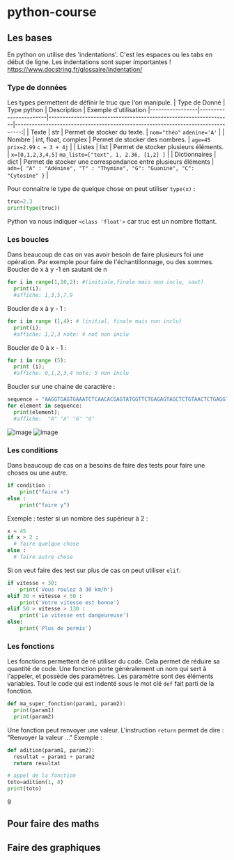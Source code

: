 # python-course

## Les bases
En python on utilise des 'indentations'. C'est les espaces ou les tabs en début de ligne. Les indentations sont super importantes ! 
https://www.docstring.fr/glossaire/indentation/ 



### Type de données 
Les types permettent de définir le truc que l'on manipule. 
| Type de Donné   |      Type python      |  Description | Exemple d'utilisation
|-----------------|-----------------------|-----------------------------------------------------------------|--------------------------------------------------------------------------------:|
| Texte           | str                   |  Permet de stocker du texte.                                    | `nom="théo"` `adenine='A'`                                                      | 
| Nombre          | int, float, complex   |  Permet de stocker des nombres.                                 |  `age=45` `prix=2.99` `c = 3 + 4j`                                              | 
| Listes          | list                  |  Permet de stocker plusieurs éléments.                          |  `x=[0,1,2,3,4,5]` `ma_liste=["text", 1, 2.36, [1,2] ]`                         | 
| Dictionnaires   | dict                  |  Permet de stocker une correspondance entre plusieurs éléments  | ```adn={ "A" : "Adénine", "T" : "Thymine", "G": "Guanine", "C": "Cytosine" }``` | 

Pour connaitre le type de quelque chose on peut utiliser `type(x)` : 
```python
truc=2.3
print(type(truc))
```
Python va nous indiquer `<class 'float'>` car truc est un nombre flottant.

### Les boucles
Dans beaucoup de cas on vas avoir besoin de faire plusieurs foi une opération. Par exemple pour faire de l'échantillonnage, ou des sommes.
Boucler de x à y -1 en sautant de n 
```python
for i in range(1,10,2): #(initiale,finale mais non inclu, saut)
  print(i); 
  #affiche: 1,3,5,7,9
```
Boucler de x à y - 1 : 
```python
for i in range (1,4): # (initial, finale mais non inclu)
  print(i);
  #affiche: 1,2,3 note: 4 not non inclu
```
Boucler de 0 à x - 1 : 
```python
for i in range (5):
  print (i);
  #affiche: 0,1,2,3,4 note: 5 non inclu
```
Boucler sur une chaine de caractère : 
```python
sequence = "AAGGTGAGTGAAATCTCAACACGAGTATGGTTCTGAGAGTAGCTCTGTAACTCTGAGG";  
for element in sequence:
  print(element);
  #affiche:  "A" "A" "G" "G"
```

![image](https://github.com/thegostisdead/python-course/assets/25646890/f4e3d70d-49ee-49db-bcbb-06a5cba2386b)
![image](https://github.com/thegostisdead/python-course/assets/25646890/7279dc39-7cc3-4466-b1a5-13b571d63439)


### Les conditions 
Dans beaucoup de cas on a besoins de faire des tests pour faire une choses ou une autre. 
```python
if condition :
    print("faire x")
else : 
    print("faire y")
```
Exemple : tester si un nombre des supérieur à 2 :
```python
x = 45
if x > 2 :
  # faire quelque chose 
else :
  # faire autre chose
```

Si on veut faire des test sur plus de cas on peut utiliser `elif`. 
```python
if vitesse < 30:
    print('Vous roulez à 30 km/h')
elif 30 < vitesse < 50 :
    print('Votre vitesse est bonne')
elif 50 > vitesse > 130 :
    print('La vitesse est dangeureuse')
else:
    print('Plus de permis')
```

### Les fonctions
Les fonctions permettent de ré utiliser du code. Cela permet de réduire sa quantité de code. 
Une fonction porte généralement un nom qui sert à l'appeler, et possède des paramètres. Les paramètre sont des éléments variables. 
Tout le code qui est indenté sous le mot clé `def` fait parti de la fonction. 

```python
def ma_super_fonction(param1, param2):
  print(param1)
  print(param2)
```

Une fonction peut renvoyer une valeur. L'instruction `return` permet de dire : "Renvoyer la valeur ..."
Exemple : 

```python
def adition(param1, param2):
  resultat = param1 + param2
  return resultat

# appel de la fonction
toto=adition(1, 8)
print(toto)
```
9





## Pour faire des maths


## Faire des graphiques



